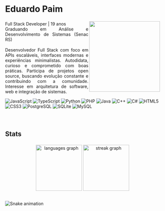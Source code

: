 <h1 align="left">Eduardo Paim</h1>

###

<img align="right" height="230" src="https://images.steamusercontent.com/ugc/1920240577473879513/E78D69340BF22AE35D74395C361288ABEB4187A8/?imw=5000&imh=5000&ima=fit&impolicy=Letterbox&imcolor=%23000000&letterbox=false"  />

###

<p align="justify">
Full Stack Developer | 19 anos <br>
Graduando em Análise e Desenvolvimento de Sistemas (Senac RS)<br><br>
Desenvolvedor Full Stack com foco em APIs escaláveis, interfaces modernas e experiências minimalistas. Autodidata, curioso e comprometido com boas práticas. Participa de projetos open source, buscando evolução constante e contribuindo com a comunidade. Interesse em arquitetura de software, web e integração de sistemas.
</p>

<!-- Badges de linguagens -->
<p align="left" style="margin-top: 12px;">
  <img src="https://img.shields.io/badge/JavaScript-24292f?style=for-the-badge&logo=javascript&logoColor=fff" alt="JavaScript"/>
  <img src="https://img.shields.io/badge/TypeScript-3178c6?style=for-the-badge&logo=typescript&logoColor=fff" alt="TypeScript"/>
  <img src="https://img.shields.io/badge/Python-3572A5?style=for-the-badge&logo=python&logoColor=fff" alt="Python"/>
  <img src="https://img.shields.io/badge/PHP-777bb4?style=for-the-badge&logo=php&logoColor=fff" alt="PHP"/>
  <img src="https://img.shields.io/badge/Java-b07219?style=for-the-badge&logo=java&logoColor=fff" alt="Java"/>
  <img src="https://img.shields.io/badge/C++-00599C?style=for-the-badge&logo=c%2b%2b&logoColor=fff" alt="C++"/>
  <img src="https://img.shields.io/badge/C%23-68217a?style=for-the-badge&logo=c-sharp&logoColor=fff" alt="C#"/>
  <img src="https://img.shields.io/badge/HTML5-e34c26?style=for-the-badge&logo=html5&logoColor=fff" alt="HTML5"/>
  <img src="https://img.shields.io/badge/CSS3-563d7c?style=for-the-badge&logo=css3&logoColor=fff" alt="CSS3"/>
  <img src="https://img.shields.io/badge/PostgreSQL-336791?style=for-the-badge&logo=postgresql&logoColor=fff" alt="PostgreSQL"/>
  <img src="https://img.shields.io/badge/SQLite-003B57?style=for-the-badge&logo=sqlite&logoColor=fff" alt="SQLite"/>
  <img src="https://img.shields.io/badge/MySQL-00758F?style=for-the-badge&logo=mysql&logoColor=fff" alt="MySQL"/>
</p>

###

<br clear="both">

<h2 align="left">Stats</h2>

###

<div align="center">
  <img src="https://github-readme-stats.vercel.app/api/top-langs?username=Edu-2de&locale=en&hide_title=false&layout=compact&card_width=320&langs_count=6&theme=gotham&hide_border=false&order=2" height="150" alt="languages graph"  />
  <img src="https://streak-stats.demolab.com?user=Edu-2de&locale=en&mode=daily&theme=gotham&hide_border=false&border_radius=10&order=3" height="150" alt="streak graph"  />
</div>


<h2 align="left"></h2>

###

<img src="https://raw.githubusercontent.com/Edu-2de/Edu-2de/output/snake.svg" alt="Snake animation" />

###
